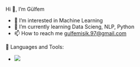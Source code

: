Hi  👋, I’m Gülfem
  
- 👀 I’m interested in Machine Learning
- 🌱 I’m currently learning Data Scieng, NLP, Python
- 📫 How to reach me gulfemisik.97@gmail.com


🔧 Languages and Tools:
- ![](https://upload.wikimedia.org/wikipedia/commons/thumb/c/c3/Python-logo-notext.svg/1200px-Python-logo-notext.svg.png)
